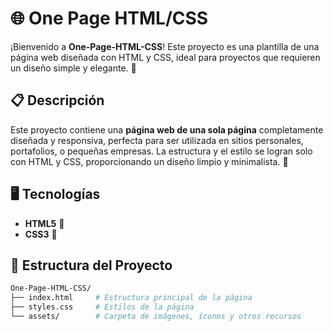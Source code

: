 # 🌐 One Page HTML/CSS

¡Bienvenido a **One-Page-HTML-CSS**! Este proyecto es una plantilla de una página web diseñada con HTML y CSS, ideal para proyectos que requieren un diseño simple y elegante. 🚀

## 📋 Descripción

Este proyecto contiene una **página web de una sola página** completamente diseñada y responsiva, perfecta para ser utilizada en sitios personales, portafolios, o pequeñas empresas. La estructura y el estilo se logran solo con HTML y CSS, proporcionando un diseño limpio y minimalista. 🌟

## 🖥️ Tecnologías

- **HTML5** 📄
- **CSS3** 🎨

## 📂 Estructura del Proyecto

```bash
One-Page-HTML-CSS/
├── index.html     # Estructura principal de la página
├── styles.css     # Estilos de la página
└── assets/        # Carpeta de imágenes, íconos y otros recursos



